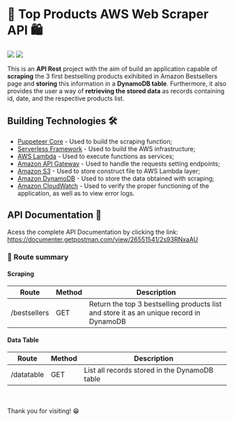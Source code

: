 # 🔎 Top Products AWS Web Scraper API 🛍
<img src="https://img.shields.io/badge/JavaScript-F7DF1E?style=for-the-badge&logo=javascript&logoColor=black">  <img src="https://img.shields.io/badge/Node.js-43853D?style=for-the-badge&logo=node.js&logoColor=white">

This is an **API Rest** project with the aim of build an application capable of **scraping** the 3 first bestselling products exihibited in Amazon Bestsellers page and **storing** this information in a **DynamoDB table**. Furthermore, it also provides the user a way of **retrieving the stored data** as records containing id, date, and the respective products list.

## Building Technologies 🛠️
* [Puppeteer Core](https://www.npmjs.com/package/puppeteer-core) - Used to build the scraping function;
* [Serverless Framework](https://www.serverless.com/) - Used to build the AWS infrastructure;
* [AWS Lambda](https://aws.amazon.com/pt/lambda/) - Used to execute functions as services;
* [Amazon API Gateway](https://aws.amazon.com/pt/api-gateway/) - Used to handle the requests setting endpoints;
* [Amazon S3](https://aws.amazon.com/pt/s3/) - Used to store construct file to AWS Lambda layer;
* [Amazon DynamoDB](https://aws.amazon.com/pt/dynamodb/) - Used to store the data obtained with scraping;
* [Amazon CloudWatch](https://aws.amazon.com/pt/cloudwatch/) - Used to verify the proper functioning of the application, as well as to view error logs.


## API Documentation 📃
Acess the complete API Documentation by clicking the link: https://documenter.getpostman.com/view/26551541/2s93RNxaAU
### 📍 Route summary 
#### Scraping
| Route                | Method | Description                                                                            |
|----------------------|--------|----------------------------------------------------------------------------------------|
| /bestsellers         | GET    | Return the top 3 bestselling products list and store it as an unique record in DynamoDB|

#### Data Table
| Route                | Method | Description                                  |
|----------------------|--------|--------------------------------------------- |
| /datatable           | GET    | List all records stored in the DynamoDB table|

<br>
<br>
Thank you for visiting! 😁
